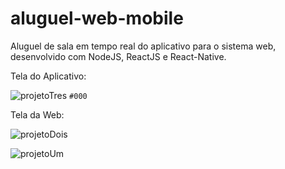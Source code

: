 # aluguel-web-mobile
Aluguel de sala em tempo real do aplicativo para o sistema web, desenvolvido com NodeJS, ReactJS e React-Native.

Tela do Aplicativo:

![projetoTres](https://user-images.githubusercontent.com/55992886/74257257-5371d180-4cd3-11ea-84db-430999837138.png) `#000`

Tela da Web:

![projetoDois](https://user-images.githubusercontent.com/55992886/74257114-245b6000-4cd3-11ea-8578-0f15318ec702.png)

![projetoUm](https://user-images.githubusercontent.com/55992886/74257211-4523b580-4cd3-11ea-93b5-0223c517fcef.png)
